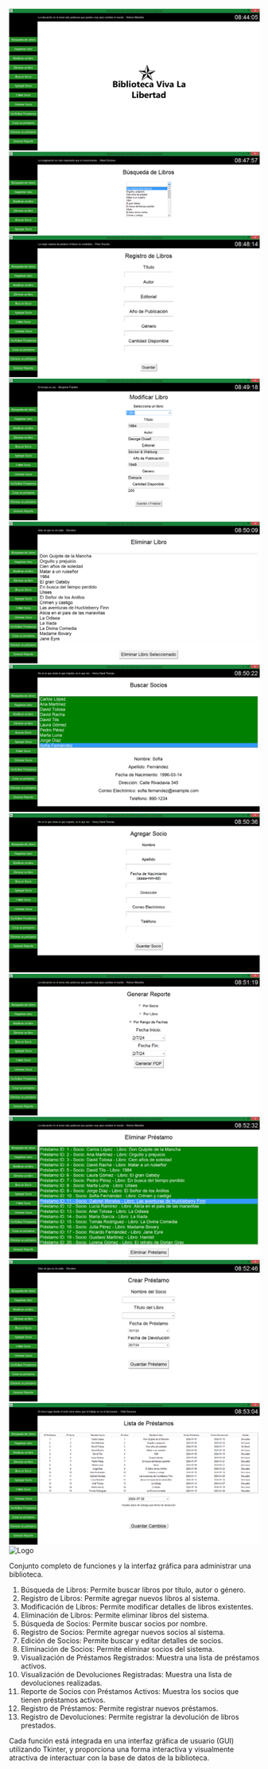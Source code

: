 ![Logo](otros/Screenshot_1.png)
![Logo](otros/Screenshot_2.png)
![Logo](otros/Screenshot_3.png)
![Logo](otros/Screenshot_4.png)
![Logo](otros/Screenshot_5.png)
![Logo](otros/Screenshot_6.png)
![Logo](otros/Screenshot_7.png)
![Logo](otros/Screenshot_8.png)
![Logo](otros/Screenshot_9.png)
![Logo](otros/Screenshot_10.png)
![Logo](otros/Screenshot_11.png)
![Logo](otros/Screenshot_12.png)

Conjunto completo de funciones y la interfaz gráfica para administrar una biblioteca. 

1. Búsqueda de Libros: Permite buscar libros por título, autor o género.
2. Registro de Libros: Permite agregar nuevos libros al sistema.
3. Modificación de Libros: Permite modificar detalles de libros existentes.
4. Eliminación de Libros: Permite eliminar libros del sistema.
5. Búsqueda de Socios: Permite buscar socios por nombre.
6. Registro de Socios: Permite agregar nuevos socios al sistema.
7. Edición de Socios: Permite buscar y editar detalles de socios.
8. Eliminación de Socios: Permite eliminar socios del sistema.
9. Visualización de Préstamos Registrados: Muestra una lista de préstamos activos.
10. Visualización de Devoluciones Registradas: Muestra una lista de devoluciones realizadas.
11. Reporte de Socios con Préstamos Activos: Muestra los socios que tienen préstamos activos.
12. Registro de Préstamos: Permite registrar nuevos préstamos.
13. Registro de Devoluciones: Permite registrar la devolución de libros prestados.

Cada función está integrada en una interfaz gráfica de usuario (GUI) utilizando Tkinter, y proporciona una forma interactiva y visualmente atractiva de interactuar con la base de datos de la biblioteca. 
